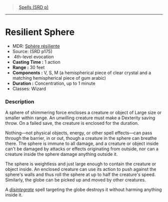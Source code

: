 ﻿---
!SpellItem
Name: Resilient Sphere
AltName: '[Sphère résiliente](hd_spells_sphere_resiliente.md)'
Type: evocation
Level: 4
CastingTime: 1 action
Range: 30 feet
Components: V, S, M (a hemispherical piece of clear crystal and a matching hemispherical piece of gum arabic)
Duration: Concentration, up to 1 minute
Classes: Wizard
Family: SpellVO
Source: (SRD p175)
Id: spells_vo.md#resilient-sphere
ParentLink: spells_vo.md#spells-srd-p
ParentName: Spells (SRD p)
NameLevel: 1
Attributes:
  Name: Resilient Sphere
  Markdown: >+
    # <!--Name-->Resilient Sphere<!--/Name-->


    - MDR: <!--AltName-->[Sphère résiliente](hd_spells_sphere_resiliente.md)<!--/AltName-->

    - Source: <!--Source-->(SRD p175)<!--/Source-->

    -  <!--Level-->4<!--/Level-->th-level <!--Type-->evocation<!--/Type-->

    - **Casting Time :** <!--CastingTime-->1 action<!--/CastingTime-->

    - **Range :** <!--Range-->30 feet<!--/Range-->

    - **Components :** <!--Components-->V, S, M (a hemispherical piece of clear crystal and a matching hemispherical piece of gum arabic)<!--/Components-->

    - **Duration :** <!--Duration-->Concentration, up to 1 minute<!--/Duration-->

    - Classes: <!--Classes-->Wizard<!--/Classes-->


    ### Description


    A sphere of shimmering force encloses a creature or object of Large size or smaller within range. An unwilling creature must make a Dexterity saving throw. On a failed save, the creature is enclosed for the duration.


    Nothing—not physical objects, energy, or other spell effects—can pass through the barrier, in or out, though a creature in the sphere can breathe there. The sphere is immune to all damage, and a creature or object inside can't be damaged by attacks or effects originating from outside, nor can a creature inside the sphere damage anything outside it.


    The sphere is weightless and just large enough to contain the creature or object inside. An enclosed creature can use its action to push against the sphere's walls and thus roll the sphere at up to half the creature's speed. Similarly, the globe can be picked up and moved by other creatures.


    A _[disintegrate](spells_vo.hd#disintegrate)_ spell targeting the globe destroys it without harming anything inside it.

  AltName: '[Sphère résiliente](hd_spells_sphere_resiliente.md)'
  Source: (SRD p175)
  Level: 4
  Type: evocation
  CastingTime: 1 action
  Range: 30 feet
  Components: V, S, M (a hemispherical piece of clear crystal and a matching hemispherical piece of gum arabic)
  Duration: Concentration, up to 1 minute
  Classes: Wizard
AttributesDictionary: >+
  Name: Resilient Sphere

  Markdown: >+

    # <!--Name-->Resilient Sphere<!--/Name-->





    - MDR: <!--AltName-->[Sphère résiliente](hd_spells_sphere_resiliente.md)<!--/AltName-->



    - Source: <!--Source-->(SRD p175)<!--/Source-->



    -  <!--Level-->4<!--/Level-->th-level <!--Type-->evocation<!--/Type-->



    - **Casting Time :** <!--CastingTime-->1 action<!--/CastingTime-->



    - **Range :** <!--Range-->30 feet<!--/Range-->



    - **Components :** <!--Components-->V, S, M (a hemispherical piece of clear crystal and a matching hemispherical piece of gum arabic)<!--/Components-->



    - **Duration :** <!--Duration-->Concentration, up to 1 minute<!--/Duration-->



    - Classes: <!--Classes-->Wizard<!--/Classes-->





    ### Description





    A sphere of shimmering force encloses a creature or object of Large size or smaller within range. An unwilling creature must make a Dexterity saving throw. On a failed save, the creature is enclosed for the duration.





    Nothing—not physical objects, energy, or other spell effects—can pass through the barrier, in or out, though a creature in the sphere can breathe there. The sphere is immune to all damage, and a creature or object inside can't be damaged by attacks or effects originating from outside, nor can a creature inside the sphere damage anything outside it.





    The sphere is weightless and just large enough to contain the creature or object inside. An enclosed creature can use its action to push against the sphere's walls and thus roll the sphere at up to half the creature's speed. Similarly, the globe can be picked up and moved by other creatures.





    A _[disintegrate](spells_vo.hd#disintegrate)_ spell targeting the globe destroys it without harming anything inside it.



  AltName: '[Sphère résiliente](hd_spells_sphere_resiliente.md)'

  Source: (SRD p175)

  Level: 4

  Type: evocation

  CastingTime: 1 action

  Range: 30 feet

  Components: V, S, M (a hemispherical piece of clear crystal and a matching hemispherical piece of gum arabic)

  Duration: Concentration, up to 1 minute

  Classes: Wizard

---
> [Spells (SRD p)](srd_spells.md)

---

# Resilient Sphere

- MDR: [Sphère résiliente](hd_spells_sphere_resiliente.md)
- Source: (SRD p175)
-  4th-level evocation
- **Casting Time :** 1 action
- **Range :** 30 feet
- **Components :** V, S, M (a hemispherical piece of clear crystal and a matching hemispherical piece of gum arabic)
- **Duration :** Concentration, up to 1 minute
- Classes: Wizard

### Description

A sphere of shimmering force encloses a creature or object of Large size or smaller within range. An unwilling creature must make a Dexterity saving throw. On a failed save, the creature is enclosed for the duration.

Nothing—not physical objects, energy, or other spell effects—can pass through the barrier, in or out, though a creature in the sphere can breathe there. The sphere is immune to all damage, and a creature or object inside can't be damaged by attacks or effects originating from outside, nor can a creature inside the sphere damage anything outside it.

The sphere is weightless and just large enough to contain the creature or object inside. An enclosed creature can use its action to push against the sphere's walls and thus roll the sphere at up to half the creature's speed. Similarly, the globe can be picked up and moved by other creatures.

A _[disintegrate](spells_vo.hd#disintegrate)_ spell targeting the globe destroys it without harming anything inside it.


